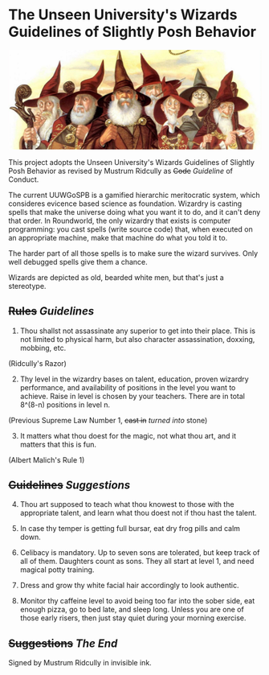 # The Unseen University's Wizards Guidelines of Slightly Posh Behavior

![Wizards](wizards.jpg)

This project adopts the Unseen University's Wizards Guidelines of Slightly
Posh Behavior as revised by Mustrum Ridcully as ~~Code~~ _Guideline_ of
Conduct.

The current UUWGoSPB is a gamified hierarchic meritocratic system, which
consideres evicence based science as foundation.  Wizardry is casting spells
that make the universe doing what you want it to do, and it can't deny that
order.  In Roundworld, the only wizardry that exists is computer programming:
you cast spells (write source code) that, when executed on an appropriate
machine, make that machine do what you told it to.

The harder part of all those spells is to make sure the wizard survives.  Only
well debugged spells give them a chance.

Wizards are depicted as old, bearded white men, but that's just a stereotype.

## ~~Rules~~ _Guidelines_

1. Thou shallst not assassinate any superior to get into their place. This is
   not limited to physical harm, but also character assassination, doxxing,
   mobbing, etc.

(Ridcully's Razor)

2. Thy level in the wizardry bases on talent, education, proven wizardry
   performance, and availability of positions in the level you want to
   achieve. Raise in level is chosen by your teachers. There are in total
   8^(8-n) positions in level n.

(Previous Supreme Law Number 1, ~~cast in~~ _turned into_ stone)

3. It matters what thou doest for the magic, not what thou art, and it matters
   that this is fun.

(Albert Malich's Rule 1)

## ~~Guidelines~~ _Suggestions_

4. Thou art supposed to teach what thou knowest to those with the appropriate
   talent, and learn what thou doest not if thou hast the talent.

5. In case thy temper is getting full bursar, eat dry frog pills and calm
   down.

6. Celibacy is mandatory.  Up to seven sons are tolerated, but keep track of
   all of them.  Daughters count as sons.  They all start at level 1, and need
   magical potty training.

7. Dress and grow thy white facial hair accordingly to look authentic.

8. Monitor thy caffeine level to avoid being too far into the sober side, eat
   enough pizza, go to bed late, and sleep long.  Unless you are one of those
   early risers, then just stay quiet during your morning exercise.

## ~~Suggestions~~ _The End_

Signed by Mustrum Ridcully in invisible ink.
